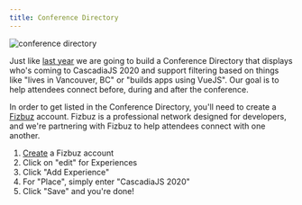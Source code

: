```yaml
---
title: Conference Directory
---
```

![conference directory](/images/cjs19-directory.png)

Just like [last year](https://2019.cascadiajs.com/directory) we are going to build a Conference Directory that displays who's coming to CascadiaJS 2020 and support filtering based on things like "lives in Vancouver, BC" or "builds apps using VueJS". Our goal is to help attendees connect before, during and after the conference.

In order to get listed in the Conference Directory, you'll need to create a [Fizbuz](https://fizbuz.com) account. Fizbuz is a professional network designed for developers, and we're partnering with Fizbuz to help attendees connect with one another.

1. [Create](https://fizbuz.com/signup) a Fizbuz account
2. Click on "edit" for Experiences
3. Click "Add Experience"
4. For "Place", simply enter "CascadiaJS 2020"
5. Click "Save" and you're done!
